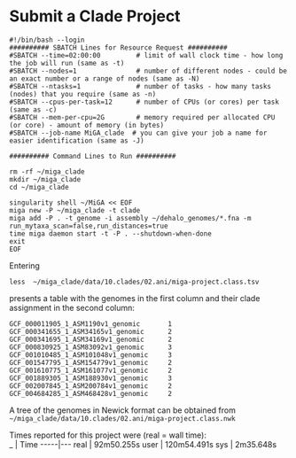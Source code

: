 # Submit a Clade Project



```
#!/bin/bash --login
########## SBATCH Lines for Resource Request ##########
#SBATCH --time=02:00:00         # limit of wall clock time - how long the job will run (same as -t)
#SBATCH --nodes=1               # number of different nodes - could be an exact number or a range of nodes (same as -N)
#SBATCH --ntasks=1              # number of tasks - how many tasks (nodes) that you require (same as -n)
#SBATCH --cpus-per-task=12      # number of CPUs (or cores) per task (same as -c)
#SBATCH --mem-per-cpu=2G        # memory required per allocated CPU (or core) - amount of memory (in bytes)
#SBATCH --job-name MiGA_clade  # you can give your job a name for easier identification (same as -J)

########## Command Lines to Run ##########

rm -rf ~/miga_clade
mkdir ~/miga_clade
cd ~/miga_clade

singularity shell ~/MiGA << EOF
miga new -P ~/miga_clade -t clade
miga add -P . -t genome -i assembly ~/dehalo_genomes/*.fna -m run_mytaxa_scan=false,run_distances=true
time miga daemon start -t -P . --shutdown-when-done
exit
EOF

```
Entering

```
less  ~/miga_clade/data/10.clades/02.ani/miga-project.class.tsv
```
presents a table with the genomes in the first column and their clade assignment in the second column:
```
GCF_000011905_1_ASM1190v1_genomic       1
GCF_000341655_1_ASM34165v1_genomic      2
GCF_000341695_1_ASM34169v1_genomic      2
GCF_000830925_1_ASM83092v1_genomic      3
GCF_001010485_1_ASM101048v1_genomic     3
GCF_001547795_1_ASM154779v1_genomic     2
GCF_001610775_1_ASM161077v1_genomic     2
GCF_001889305_1_ASM188930v1_genomic     3
GCF_002007845_1_ASM200784v1_genomic     2
GCF_004684285_1_ASM468428v1_genomic     2
```

A tree of the genomes in Newick format can be obtained from `~/miga_clade/data/10.clades/02.ani/miga-project.class.nwk`

Times reported for this project were (real = wall time):  
 _   | Time
-----|---
real | 92m50.255s
user | 120m54.491s
sys  | 2m35.648s

